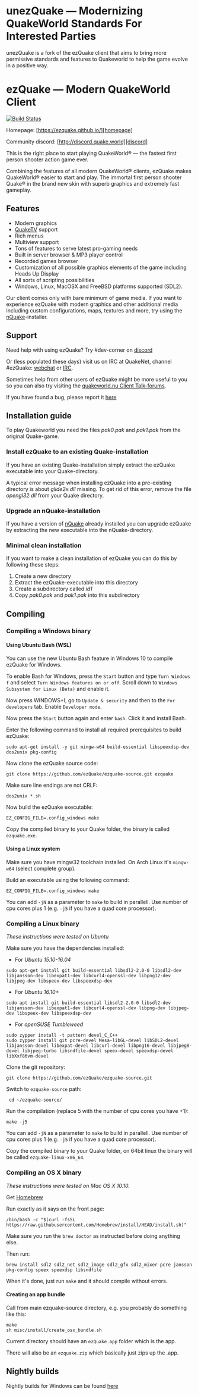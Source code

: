 # unezQuake — Modernizing QuakeWorld Standards For Interested Parties
unezQuake is a fork of the ezQuake client that aims to bring more permissive standards and features to Quakeworld to help the game evolve in a positive way.


# ezQuake — Modern QuakeWorld Client
[![Build Status](https://travis-ci.org/ezQuake/ezquake-source.svg?branch=master)](https://travis-ci.org/ezQuake/ezquake-source)

Homepage: [https://ezquake.github.io/][homepage]

Community discord: [http://discord.quake.world][discord]

This is the right place to start playing QuakeWorld&reg; — the fastest first
person shooter action game ever.

Combining the features of all modern QuakeWorld® clients, ezQuake makes
QuakeWorld&reg; easier to start and play. The immortal first person shooter
Quake&reg; in the brand new skin with superb graphics and extremely fast
gameplay.

## Features

 * Modern graphics
 * [QuakeTV][qtv] support
 * Rich menus
 * Multiview support
 * Tons of features to serve latest pro-gaming needs
 * Built in server browser & MP3 player control
 * Recorded games browser
 * Customization of all possible graphics elements of the game including Heads Up Display
 * All sorts of scripting possibilities
 * Windows, Linux, MacOSX and FreeBSD platforms supported (SDL2).

Our client comes only with bare minimum of game media. If you want to
experience ezQuake with modern graphics and other additional media including
custom configurations, maps, textures and more, try using the [nQuake][nQuake]-installer.

## Support

Need help with using ezQuake? Try #dev-corner on [discord][discord]

Or (less populated these days) visit us on IRC at QuakeNet, channel #ezQuake: [webchat][webchat] or [IRC][IRC].

Sometimes help from other users of ezQuake might be more useful to you so you
can also try visiting the [quakeworld.nu Client Talk-forums][forum].

If you have found a bug, please report it [here][issues]

## Installation guide

To play Quakeworld you need the files *pak0.pak* and *pak1.pak* from the original Quake-game.

### Install ezQuake to an existing Quake-installation
If you have an existing Quake-installation simply extract the ezQuake executable into your Quake-directory.

A typical error message when installing ezQuake into a pre-existing directory is about *glide2x.dll* missing.
To get rid of this error, remove the file *opengl32.dll* from your Quake directory.

### Upgrade an nQuake-installation
If you have a version of [nQuake][nQuake] already installed you can upgrade ezQuake by extracting the new executable into the nQuake-directory.

### Minimal clean installation
If you want to make a clean installation of ezQuake you can do this by following these steps:

1. Create a new directory
2. Extract the ezQuake-executable into this directory
3. Create a subdirectory called *id1*
4. Copy *pak0.pak* and *pak1.pak* into this subdirectory

## Compiling

### Compiling a Windows binary

#### Using Ubuntu Bash (WSL)

You can use the new Ubuntu Bash feature in Windows 10 to compile ezQuake for Windows.

To enable Bash for Windows, press the `Start` button and type `Turn Windows f` and select `Turn Windows features on or off`. Scroll down to `Windows Subsystem for Linux (Beta)` and enable it.

Now press WINDOWS+I, go to `Update & security` and then to the `For developers` tab. Enable `Developer mode`.

Now press the `Start` button again and enter `bash`. Click it and install Bash.

Enter the following command to install all required prerequisites to build ezQuake:

```
sudo apt-get install -y git mingw-w64 build-essential libspeexdsp-dev dos2unix pkg-config
```

Now clone the ezQuake source code:

```
git clone https://github.com/ezQuake/ezquake-source.git ezquake
```

Make sure line endings are not CRLF:

```
dos2unix *.sh
```

Now build the ezQuake executable:

```
EZ_CONFIG_FILE=.config_windows make
```

Copy the compiled binary to your Quake folder, the binary is called `ezquake.exe`.

#### Using a Linux system

Make sure you have mingw32 toolchain installed. On Arch Linux it's `mingw-w64` (select complete group).

Build an executable using the following command:

```
EZ_CONFIG_FILE=.config_windows make
```

You can add `-jN` as a parameter to `make` to build in parallell. Use number of cpu cores plus 1 (e.g. `-j5` if you have a quad core processor).

### Compiling a Linux binary

_These instructions were tested on Ubuntu_

Make sure you have the dependencies installed:

- For *Ubuntu 15.10-16.04*
```
sudo apt-get install git build-essential libsdl2-2.0-0 libsdl2-dev libjansson-dev libexpat1-dev libcurl4-openssl-dev libpng12-dev libjpeg-dev libspeex-dev libspeexdsp-dev
```
- For *Ubuntu 16.10+*
```
sudo apt install git build-essential libsdl2-2.0-0 libsdl2-dev libjansson-dev libexpat1-dev libcurl4-openssl-dev libpng-dev libjpeg-dev libspeex-dev libspeexdsp-dev
```
- For *openSUSE Tumbleweed*
```
sudo zypper install -t pattern devel_C_C++
sudo zypper install git pcre-devel Mesa-libGL-devel libSDL2-devel libjansson-devel libexpat-devel libcurl-devel libpng16-devel libjpeg8-devel libjpeg-turbo libsndfile-devel speex-devel speexdsp-devel libXxf86vm-devel
```

Clone the git repository:
```
git clone https://github.com/ezQuake/ezquake-source.git
```

Switch to `ezquake-source` path:
```
 cd ~/ezquake-source/
```
Run the compilation (replace 5 with the number of cpu cores you have +1):
```
make -j5
```
You can add `-jN` as a parameter to `make` to build in parallell. Use number of cpu cores plus 1 (e.g. `-j5` if you have a quad core processor).

Copy the compiled binary to your Quake folder, on 64bit linux the binary will be called `ezquake-linux-x86_64`.

### Compiling an OS X binary

_These instructions were tested on Mac OS X 10.10._

Get [Homebrew](http://brew.sh)

Run exactly as it says on the front page:

```
/bin/bash -c "$(curl -fsSL https://raw.githubusercontent.com/Homebrew/install/HEAD/install.sh)"
```

Make sure you run the `brew doctor` as instructed before doing anything else.

Then run:

```
brew install sdl2 sdl2_net sdl2_image sdl2_gfx sdl2_mixer pcre jansson pkg-config speex speexdsp libsndfile
```

When it's done, just run `make` and it should compile without errors.


#### Creating an app bundle

Call from main ezquake-source directory, e.g. you probably do something like this:

```
make
sh misc/install/create_osx_bundle.sh
```

Current directory should have an `ezQuake.app` folder which is the app.

There will also be an `ezquake.zip` which basically just zips up the .app.

## Nightly builds

Nightly builds for Windows can be found [here][nightly]

 [nQuake]: http://nquake.com/
 [webchat]: http://webchat.quakenet.org/?channels=#ezquake
 [IRC]: irc://irc.quakenet.org/#ezquake
 [forum]: http://www.quakeworld.nu/forum/8
 [qtv]: http://qtv.quakeworld.nu/
 [nightly]: http://uttergrottan.localghost.net/ezquake/dev/nightlybuilds/win32/
 [releases]: https://github.com/ezQuake/ezquake-source/releases
 [issues]: https://github.com/ezQuake/ezquake-source/issues
 [homepage]: https://ezquake.github.io/
 [discord]: http://discord.quake.world/
